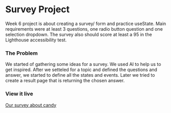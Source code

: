 # Survey Project

Week 6 project is about creating a survey/ form and practice useState. Main requirements were at least 3 questions, one radio button question and one selection dropdown. The survey also should score at least a 95 in the Lighthouse accessibility test.

### The Problem

We started of gathering some ideas for a survey. We used AI to help us to get inspired.
After we setteled for a topic and defined the questions and answer, we started to define all the states and events.
Later we tried to create a result page that is returning the chosen answer.

### View it live

[Our survey about candy](https://pair-project-survey-vite.netlify.app/)
